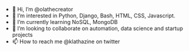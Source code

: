 - 👋 Hi, I’m @olathecreator
- 👀 I’m interested in Python, Django, Bash, HTML, CSS, Javascript.
- 🌱 I’m currently learning NoSQL, MongoDB
- 💞️ I’m looking to collaborate on automation, data science and startup projects
- 📫 How to reach me @klathazine on twitter

<!---
olathecreator/olathecreator is a ✨ special ✨ repository because its `README.md` (this file) appears on your GitHub profile.
You can click the Preview link to take a look at your changes.
--->
